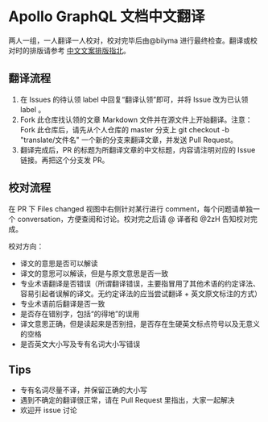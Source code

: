 # Apollo GraphQL 文档中文翻译

两人一组，一人翻译一人校对，校对完毕后由@bilyma 进行最终检查。翻译或校对时的排版请参考 [中文文案排版指北](https://github.com/xitu/gold-miner/wiki/%E8%AF%91%E6%96%87%E6%8E%92%E7%89%88%E8%A7%84%E5%88%99%E6%8C%87%E5%8C%97)。

## 翻译流程

1. 在 Issues 的待认领 label 中回复“翻译认领”即可，并将 Issue 改为已认领 label 。
2. Fork 此仓库找认领的文章 Markdown 文件并在源文件上开始翻译。注意：Fork 此仓库后，请先从个人仓库的 master 分支上 git checkout -b "translate/文件名" 一个新的分支来翻译文章，并发送 Pull Request。
3. 翻译完成后，PR 的标题为所翻译文章的中文标题，内容请注明对应的 Issue 链接。再把这个分支发 PR。

## 校对流程

在 PR 下 Files changed 视图中右侧针对某行进行 comment，每个问题请单独一个 conversation，方便查阅和讨论。校对完之后请 @ 译者和 @2zH 告知校对完成。

校对方向：

- 译文的意思是否可以解读
- 译文的意思可以解读，但是与原文意思是否一致
- 专业术语翻译是否错误（所谓翻译错误，主要指冒用了其他术语的约定译法、容易引起者误解的译文。无约定译法的应当尝试翻译 + 英文原文标注的方式）
- 专业术语前后翻译是否一致
- 是否存在错别字，包括“的得地”的误用
- 译文意思正确，但是读起来是否别扭，是否存在生硬英文标点符号以及无意义的空格
- 是否英文大小写及专有名词大小写错误

## Tips

- 专有名词尽量不译，并保留正确的大小写
- 遇到不确定的翻译很正常，请在 Pull Request 里指出，大家一起解决
- 欢迎开 issue 讨论